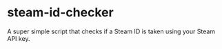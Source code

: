 # steam-id-checker
A super simple script that checks if a Steam ID is taken using your Steam API key.
